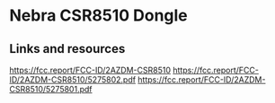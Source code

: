 # Nebra CSR8510 Dongle


## Links and resources

<https://fcc.report/FCC-ID/2AZDM-CSR8510>
<https://fcc.report/FCC-ID/2AZDM-CSR8510/5275802.pdf>
<https://fcc.report/FCC-ID/2AZDM-CSR8510/5275801.pdf>
